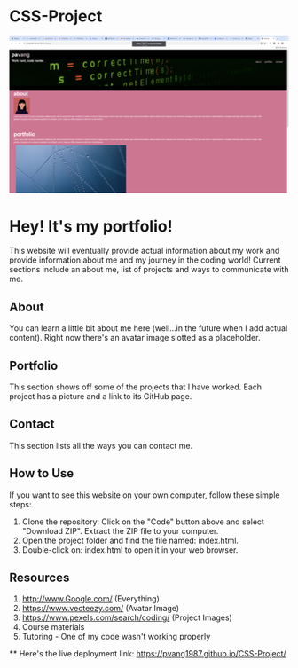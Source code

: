 # CSS-Project
![assets/images/README_Img.png](assets/images/README_Img.png)

# Hey! It's my portfolio!
This website will eventually provide actual information about my work and provide information about me and my journey in the coding world! Current sections include an about me, list of projects and ways to communicate with me.

## About
You can learn a little bit about me here (well...in the future when I add actual content). Right now there's an avatar image slotted as a placeholder.

## Portfolio
This section shows off some of the projects that I have worked. Each project has a picture and a link to its GitHub page.

## Contact
This section lists all the ways you can contact me.

## How to Use
If you want to see this website on your own computer, follow these simple steps:
1. Clone the repository: Click on the "Code" button above and select "Download ZIP". Extract the ZIP file to your computer.
2. Open the project folder and find the file named: index.html.
3. Double-click on: index.html to open it in your web browser.

## Resources
1. http://www.Google.com/ (Everything)
2. https://www.vecteezy.com/ (Avatar Image)
3. https://www.pexels.com/search/coding/ (Project Images)
4. Course materials
5. Tutoring - One of my code wasn't working properly

** Here's the live deployment link: https://pvang1987.github.io/CSS-Project/